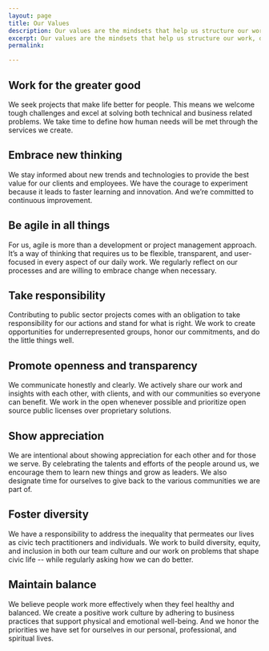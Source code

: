 ```yaml
---
layout: page
title: Our Values
description: Our values are the mindsets that help us structure our work, define our culture, and achieve our goal of creating digital services that work for everyone.
excerpt: Our values are the mindsets that help us structure our work, define our culture, and achieve our goal of creating digital services that work for everyone.
permalink: 

---
```


## Work for the greater good
We seek projects that make life better for people. This means we welcome tough challenges and excel at solving both technical and business related problems. We take time to define how human needs will be met through the services we create.

## Embrace new thinking
We stay informed about new trends and technologies to provide the best value for our clients and employees. We have the courage to experiment because it leads to faster learning and innovation. And we’re committed to continuous improvement.

## Be agile in all things
For us, agile is more than a development or project management approach. It’s a way of thinking that requires us to be flexible, transparent, and user-focused in every aspect of our daily work. We regularly reflect on our processes and are willing to embrace change when necessary.

## Take responsibility
Contributing to public sector projects comes with an obligation to take responsibility for our actions and stand for what is right. We work to create opportunities for underrepresented groups, honor our commitments, and do the little things well.

## Promote openness and transparency
We communicate honestly and clearly. We actively share our work and insights with each other, with clients, and with our communities so everyone can benefit. We work in the open whenever possible and prioritize open source public licenses over proprietary solutions.

## Show appreciation
We are intentional about showing appreciation for each other and for those we serve. By celebrating the talents and efforts of the people around us, we encourage them to learn new things and grow as leaders. We also designate time for ourselves to give back to the various communities we are part of.

## Foster diversity
We have a responsibility to address the inequality that permeates our lives as civic tech practitioners and individuals. We work to build diversity, equity, and inclusion in both our team culture and our work on problems that shape civic life -- while regularly asking how we can do better.

## Maintain balance
We believe people work more effectively when they feel healthy and balanced. We create a positive work culture by adhering to business practices that support physical and emotional well-being. And we honor the priorities we have set for ourselves in our personal, professional, and spiritual lives.
